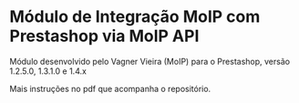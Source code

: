 Módulo de Integração MoIP com Prestashop via MoIP API
======================================================

Módulo desenvolvido pelo Vagner Vieira (MoIP) para o Prestashop, versão 1.2.5.0, 1.3.1.0 e 1.4.x

Mais instruções no pdf que acompanha o repositório.
